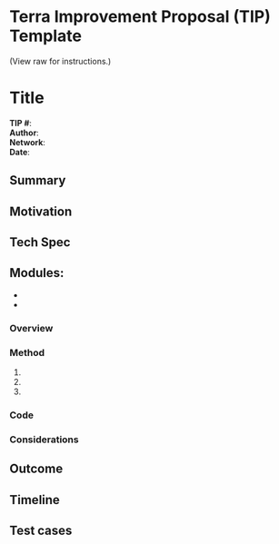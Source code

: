 
# Terra Improvement Proposal (TIP) Template

(View raw for instructions.)

# Title 

<!---Include the TIP number in the title as follows: TIP # 01 Your Title Here-->

**TIP #**:
<br>
**Author**: 
<br>
**Network**: <!---Add the mainnet version this change will apply to. -->
<br>
**Date**: 
<br>

## Summary

<!--- A 1-2 sentence non-technical explanation of the change. Summaries should be easily understood by the general community. -->



## Motivation

<!--- An explanation of why the change is necessary. What is the problem that needs to be solved? Why do these changes need to be implemented? -->

## Tech Spec

**Modules:** <!--- List affected modules with short notes on alterations. --> 
-  
-  
-  
### Overview

<!---A technical summary of the change and how it will solve the problem. --> 

### Method

<!--- An outline of how the change will be implemented. This can include a numbered list of steps necessary for completion. -->

1. 
2. 
3. 

### Code

<!--- Include any applicable code blocks or pseudocode describing the changes. -->

### Considerations

<!--- Describe any special or general considerations. Is there anything that you should be cautious about? Are there any invariants to keep in mind? -->


## Outcome

<!--- Briefly describe the desired outcome of this change. -->

## Timeline

<!--- If applicable, include an estimated project completion time. You can break this up into a list of events. -->

## Test cases

<!--- If applicable, include any test cases or preliminary research related to the change. -->
